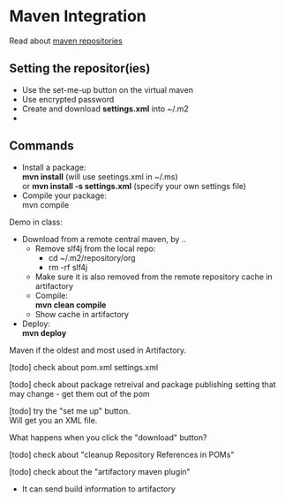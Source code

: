 # Maven Integration

Read about [maven repositories]()
## Setting the repositor(ies) 

- Use the set-me-up button on the virtual maven
- Use encrypted password
- Create and download **settings.xml** into ~/.m2
- 

## Commands

- Install a package:  
**mvn install**  (will use seetings.xml in ~/.ms)  
    or
**mvn install -s settings.xml**   (specify your own settings file)
- Compile your package:  
mvn compile  

Demo in class:  
- Download from a remote central maven, by ..   
  - Remove slf4j from the local repo:  
    - cd ~/.m2/repository/org
    - rm -rf slf4j
  - Make sure it is also removed from the remote repository cache in artifactory
  - Compile:  
  **mvn clean compile**
  - Show cache in artifactory
- Deploy:  
**mvn deploy**


Maven if the oldest and most used in Artifactory.  

[todo] check about pom.xml settings.xml

[todo] check about package retreival and package publishing
setting that may change - get them out of the pom

[todo] try the "set me up" button.  
Will get you an XML file.  

What happens when you click the "download" button?

[todo] check about "cleanup Repository References in POMs"  
    
[todo] check about the "artifactory maven plugin"
- It can send build information to artifactory

